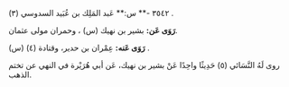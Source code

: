 ٣٥٤٢ -** س:** عَبد المَلِك بن عُبَيد السدوسي (٣) .

**رَوَى عَن:** بشير بن نهيك (س) ، وحمران مولى عثمان.

**رَوَى عَنه:** عِمْران بن حدير، وقتادة (٤) (س) .

روى لَهُ النَّسَائي (٥) حَدِيثًا واحِدًا عَنْ بشير بن نهيك، عَن أبي هُرَيْرة في النهي عن تختم الذهب.